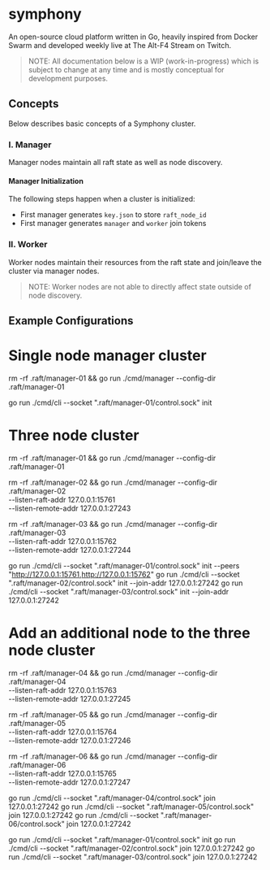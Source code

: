 # symphony

An open-source cloud platform written in Go, heavily inspired from Docker Swarm and developed weekly live at The Alt-F4 Stream on Twitch.

> NOTE: All documentation below is a WIP (work-in-progress) which is subject to change at any time and is mostly conceptual for development purposes.

## Concepts

Below describes basic concepts of a Symphony cluster.

### I. Manager

Manager nodes maintain all raft state as well as node discovery.

#### Manager Initialization

The following steps happen when a cluster is initialized:

- First manager generates `key.json` to store `raft_node_id`
- First manager generates `manager` and `worker` join tokens

### II. Worker

Worker nodes maintain their resources from the raft state and join/leave the cluster via manager nodes.

> NOTE: Worker nodes are not able to directly affect state outside of node discovery.

## Example Configurations

# Single node manager cluster

rm -rf .raft/manager-01 && go run ./cmd/manager --config-dir .raft/manager-01

go run ./cmd/cli --socket ".raft/manager-01/control.sock" init

# Three node cluster

rm -rf .raft/manager-01 && go run ./cmd/manager --config-dir .raft/manager-01

rm -rf .raft/manager-02 && go run ./cmd/manager --config-dir .raft/manager-02 \
--listen-raft-addr 127.0.0.1:15761 \
--listen-remote-addr 127.0.0.1:27243

rm -rf .raft/manager-03 && go run ./cmd/manager --config-dir .raft/manager-03 \
--listen-raft-addr 127.0.0.1:15762 \
--listen-remote-addr 127.0.0.1:27244

go run ./cmd/cli --socket ".raft/manager-01/control.sock" init --peers "http://127.0.0.1:15761,http://127.0.0.1:15762"
go run ./cmd/cli --socket ".raft/manager-02/control.sock" init --join-addr 127.0.0.1:27242
go run ./cmd/cli --socket ".raft/manager-03/control.sock" init --join-addr 127.0.0.1:27242

# Add an additional node to the three node cluster

rm -rf .raft/manager-04 && go run ./cmd/manager --config-dir .raft/manager-04 \
--listen-raft-addr 127.0.0.1:15763 \
--listen-remote-addr 127.0.0.1:27245

rm -rf .raft/manager-05 && go run ./cmd/manager --config-dir .raft/manager-05 \
--listen-raft-addr 127.0.0.1:15764 \
--listen-remote-addr 127.0.0.1:27246

rm -rf .raft/manager-06 && go run ./cmd/manager --config-dir .raft/manager-06 \
--listen-raft-addr 127.0.0.1:15765 \
--listen-remote-addr 127.0.0.1:27247

go run ./cmd/cli --socket ".raft/manager-04/control.sock" join 127.0.0.1:27242
go run ./cmd/cli --socket ".raft/manager-05/control.sock" join 127.0.0.1:27242
go run ./cmd/cli --socket ".raft/manager-06/control.sock" join 127.0.0.1:27242

go run ./cmd/cli --socket ".raft/manager-01/control.sock" init
go run ./cmd/cli --socket ".raft/manager-02/control.sock" join 127.0.0.1:27242
go run ./cmd/cli --socket ".raft/manager-03/control.sock" join 127.0.0.1:27242
